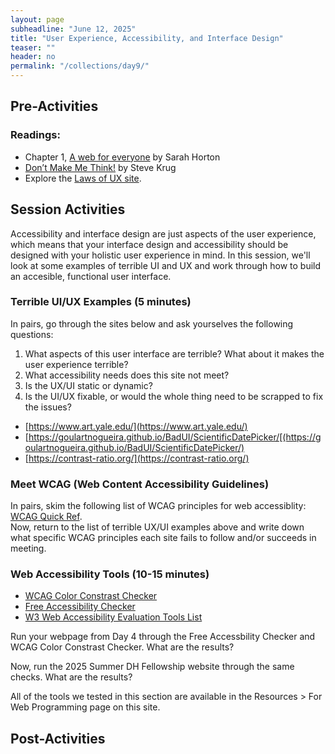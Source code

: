 ```yaml
---
layout: page
subheadline: "June 12, 2025"
title: "User Experience, Accessibility, and Interface Design"
teaser: ""
header: no
permalink: "/collections/day9/"
---
```

## Pre-Activities
### Readings:
- Chapter 1, [A web for everyone](https://catalog.library.cornell.edu/catalog/8412382) by Sarah Horton
- [Don’t Make Me Think!](https://catalog.library.cornell.edu/catalog/15141712) by Steve Krug
- Explore the [Laws of UX site](https://lawsofux.com/).

## Session Activities
Accessibility and interface design are just aspects of the user experience, which means that your interface design and accessibility should be designed with your holistic user experience in mind. In this session, we'll look at some examples of terrible UI and UX and work through how to build an accesible, functional user interface.

### Terrible UI/UX Examples (5 minutes)
In pairs, go through the sites below and ask yourselves the following questions:
1. What aspects of this user interface are terrible? What about it makes the user experience terrible?
2. What accessibility needs does this site not meet?
3. Is the UX/UI static or dynamic?
4. Is the UI/UX fixable, or would the whole thing need to be scrapped to fix the issues?
* [https://www.art.yale.edu/](https://www.art.yale.edu/)
* [https://goulartnogueira.github.io/BadUI/ScientificDatePicker/[(https://goulartnogueira.github.io/BadUI/ScientificDatePicker/)
* [https://contrast-ratio.org/](https://contrast-ratio.org/)


### Meet WCAG (Web Content Accessibility Guidelines)
In pairs, skim the following list of WCAG principles for web accessiblity: [WCAG Quick Ref](https://www.w3.org/WAI/WCAG22/quickref/).
<br>
Now, return to the list of terrible UX/UI examples above and write down what specific WCAG principles each site fails to follow and/or succeeds in meeting.

### Web Accessibility Tools (10-15 minutes)

- [WCAG Color Constrast Checker](https://www.skynettechnologies.com/color-contrast-checker)
- [Free Accessibility Checker](https://www.skynettechnologies.com/accessibility-checker)
- [W3 Web Accessibility Evaluation Tools List](https://www.w3.org/WAI/test-evaluate/tools/list/)

Run your webpage from Day 4 through the Free Accessbility Checker and WCAG Color Constrast Checker. What are the results? <br>

Now, run the 2025 Summer DH Fellowship website through the same checks. What are the results? <br>



All of the tools we tested in this section are available in the Resources > For Web Programming page on this site.
## Post-Activities
